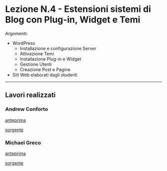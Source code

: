 # Lezione N.4 - Estensioni sistemi di Blog con Plug-in, Widget e Temi

Argomenti:
- WordPress
  - Installazione e configurazione Server
  - Attivazione Temi
  - Installazione Plug-in e Widget
  - Gestione Utenti
  - Creazione Post e Pagine
- Siti Web elaborati dagli studenti


---

## Lavori realizzati

### Andrew Conforto

[anteprima ](https://cdn.rawgit.com/aeisolution/insolera-web-grafica/85f89274/Lezione4/Elaborati/Conforto_A/index.html)

[sorgente ](Elaborati/Conforto_A)


### Michael Greco

[anteprima ](https://cdn.rawgit.com/aeisolution/insolera-web-grafica/85f89274/Lezione4/Elaborati/Greco_M/index.html)

[sorgente ](Elaborati/Greco_M)
